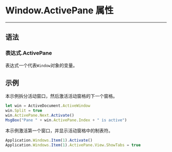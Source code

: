# Window.ActivePane 属性
            
---

## 语法

### 表达式.ActivePane

表达式一个代表`Window`对象的变量。

## 示例

本示例拆分活动窗口，然后激活活动窗格的下一个窗格。

```javascript
let win = ActiveDocument.ActiveWindow
win.Split = true
win.ActivePane.Next.Activate()
MsgBox("Pane " + win.ActivePane.Index + " is active")
```

本示例激活第一个窗口，并显示活动窗格中的制表符。

```javascript
Application.Windows.Item(1).Activate()
Application.Windows.Item(1).ActivePane.View.ShowTabs = true
```
